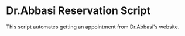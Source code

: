 # Dr.Abbasi Reservation Script

This script automates getting an appointment from Dr.Abbasi's website.
